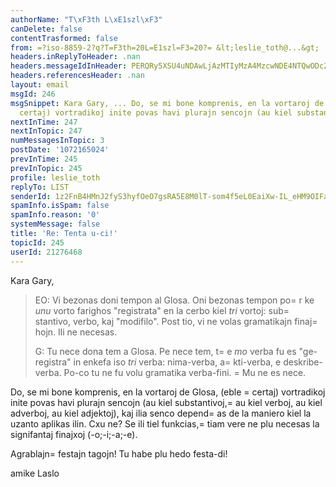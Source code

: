 ```yaml
---
authorName: "T\xF3th L\xE1szl\xF3"
canDelete: false
contentTrasformed: false
from: =?iso-8859-2?q?T=F3th=20L=E1szl=F3=20?= &lt;leslie_toth@...&gt;
headers.inReplyToHeader: .nan
headers.messageIdInHeader: PERQRy5XSU4uNDAwLjAzMTIyMzA4MzcwNDE4NTQwODc2MjNAZHJvdHBvc3RhLmh1Pg==
headers.referencesHeader: .nan
layout: email
msgId: 246
msgSnippet: Kara Gary, ... Do, se mi bone komprenis, en la vortaroj de Glosa, (eble
  certaj) vortradikoj inite povas havi plurajn sencojn (au kiel substantivoj, au kiel
nextInTime: 247
nextInTopic: 247
numMessagesInTopic: 3
postDate: '1072165024'
prevInTime: 245
prevInTopic: 245
profile: leslie_toth
replyTo: LIST
senderId: 1z2FnB4HMnJ2fyS3hyfOeO7gsRA5E8M0lT-som4f5eL0EaiXw-IL_eHM9OIFaX4CKbAQcjMwItj4_ssYkIP4fy31EWmjyk-5cP1RzbdWmePrwxg2SuWcmGcIPFNyC5MpKLafF_GxKm4n
spamInfo.isSpam: false
spamInfo.reason: '0'
systemMessage: false
title: 'Re: Tenta u-ci!'
topicId: 245
userId: 21276468
---
```


Kara Gary,


> EO:  Vi bezonas doni tempon al Glosa.  Oni bezonas tempon po=
r ke _unu_
> vorto farighos "registrata" en la cerbo kiel _tri_ vortoj: sub=
stantivo,
> verbo, kaj "modifilo".  Post tio, vi ne volas gramatikajn finaj=
hojn.  Ili
> ne necesas.
> 
> G:  Tu nece dona tem a Glosa.  Pe nece tem, t=
e _mo_ verba fu es
> "ge-registra" in enkefa iso _tri_ verba: nima-verba, a=
kti-verba, e
> deskribe-verba.  Po-co tu ne fu volu gramatika verba-fini.  =
Mu ne es
> nece.

Do, se mi bone komprenis, en la vortaroj de Glosa, (eble =
certaj) vortradikoj inite povas havi plurajn sencojn (au kiel substantivoj,=
 au kiel verboj, au kiel adverboj, au kiel adjektoj), kaj ilia senco depend=
as de la maniero kiel la uzanto aplikas ilin. Cxu ne? Se ili tiel funkcias,=
 tiam vere ne plu necesas la signifantaj finajxoj (-o;-i;-a;-e).

Agrablajn=
 festajn tagojn!
Tu habe plu hedo festa-di!

amike
Laslo
 



